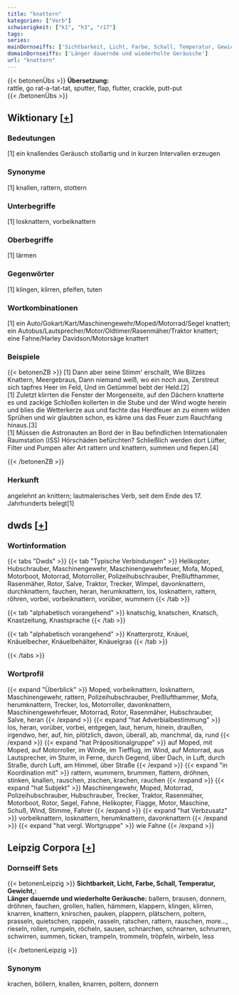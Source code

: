 ```yaml
---
title: "knattern"
kategorien: ["Verb"]
schwierigkeit: ["k1", "h3", "r17"]
tags:
series:
mainDornseiffs: ['Sichtbarkeit, Licht, Farbe, Schall, Temperatur, Gewicht,']
domainDornseiffs: ['Länger dauernde und wiederholte Geräusche']
url: "knattern"
---
```


{{< betonenÜbs >}}
**Übersetzung:**  
rattle, go rat-a-tat-tat, sputter, flap, flutter, crackle, putt-put  
{{< /betonenÜbs >}}

## Wiktionary [[+](https://de.wiktionary.org/wiki/knattern)]

### Bedeutungen
[1] ein knallendes Geräusch stoßartig und in kurzen Intervallen erzeugen  

### Synonyme
[1] knallen, rattern, stottern  

### Unterbegriffe
[1] losknattern, vorbeiknattern  

### Oberbegriffe
[1] lärmen  

### Gegenwörter
[1] klingen, klirren, pfeifen, tuten  

### Wortkombinationen
[1] ein Auto/Gokart/Kart/Maschinengewehr/Moped/Motorrad/Segel knattert; ein Autobus/Lautsprecher/Motor/Oldtimer/Rasenmäher/Traktor knattert; eine Fahne/Harley Davidson/Motorsäge knattert  

### Beispiele
{{< betonenZB >}}
[1] Dann aber seine Stimm' erschallt, Wie Blitzes Knattern, Meergebraus, Dann niemand weiß, wo ein noch aus, Zerstreut sich tapfres Heer im Feld, Und im Getümmel bebt der Held.[2]  
[1] Zuletzt klirrten die Fenster der Morgenseite, auf den Dächern knatterte es und zackige Schloßen kollerten in die Stube und der Wind wogte herein und blies die Wetterkerze aus und fachte das Herdfeuer an zu einem wilden Sprühen und wir glaubten schon, es käme uns das Feuer zum Rauchfang hinaus.[3]  
[1] Müssen die Astronauten an Bord der in Bau befindlichen Internationalen Raumstation (ISS) Hörschäden befürchten? Schließlich werden dort Lüfter, Filter und Pumpen aller Art rattern und knattern, summen und fiepen.[4]  

{{< /betonenZB >}}
### Herkunft
angelehnt an knittern; lautmalerisches Verb, seit dem Ende des 17. Jahrhunderts belegt[1]  



## dwds [[+](https://www.dwds.de/wb/knattern)]

### Wortinformation
{{< tabs "Dwds" >}}
{{< tab "Typische Verbindungen" >}}
Helikopter, Hubschrauber, Maschinengewehr, Maschinengewehrfeuer, Mofa, Moped, Motorboot, Motorrad, Motorroller, Polizeihubschrauber, Preßlufthammer, Rasenmäher, Rotor, Salve, Traktor, Trecker, Wimpel, davonknattern, durchknattern, fauchen, heran, herumknattern, los, losknattern, rattern, röhren, vorbei, vorbeiknattern, vorüber, wummern
{{< /tab >}}

{{< tab "alphabetisch vorangehend" >}}
knatschig, knatschen, Knatsch, Knastzeitung, Knastsprache
{{< /tab >}}

{{< tab "alphabetisch vorangehend" >}}
Knatterprotz, Knäuel, Knäuelbecher, Knäuelbehälter, Knäuelgras
{{< /tab >}}

{{< /tabs >}}

### Wortprofil
{{< expand "Überblick" >}} Moped, vorbeiknattern, losknattern, Maschinengewehr, rattern, Polizeihubschrauber, Preßlufthammer, Mofa, herumknattern, Trecker, los, Motorroller, davonknattern, Maschinengewehrfeuer, Motorrad, Rotor, Rasenmäher, Hubschrauber, Salve, heran {{< /expand >}}
{{< expand "hat Adverbialbestimmung" >}} los, heran, vorüber, vorbei, entgegen, laut, herum, hinein, draußen, irgendwo, her, auf, hin, plötzlich, davon, überall, ab, manchmal, da, rund {{< /expand >}}
{{< expand "hat Präpositionalgruppe" >}} auf Moped, mit Moped, auf Motorroller, im Winde, im Tiefflug, im Wind, auf Motorrad, aus Lautsprecher, im Sturm, in Ferne, durch Gegend, über Dach, in Luft, durch Straße, durch Luft, am Himmel, über Straße {{< /expand >}}
{{< expand "in Koordination mit" >}} rattern, wummern, brummen, flattern, dröhnen, stinken, knallen, rauschen, zischen, krachen, rauchen {{< /expand >}}
{{< expand "hat Subjekt" >}} Maschinengewehr, Moped, Motorrad, Polizeihubschrauber, Hubschrauber, Trecker, Traktor, Rasenmäher, Motorboot, Rotor, Segel, Fahne, Helikopter, Flagge, Motor, Maschine, Schuß, Wind, Stimme, Fahrer {{< /expand >}}
{{< expand "hat Verbzusatz" >}} vorbeiknattern, losknattern, herumknattern, davonknattern {{< /expand >}}
{{< expand "hat vergl. Wortgruppe" >}} wie Fahne {{< /expand >}}

## Leipzig Corpora [[+](https://corpora.uni-leipzig.de/en/res?word=knattern&corpusId=deu_newscrawl-public_2018)]

### Dornseiff Sets
{{< betonenLeipzig >}}
**Sichtbarkeit, Licht, Farbe, Schall, Temperatur, Gewicht,:**  
**Länger dauernde und wiederholte Geräusche:** ballern, brausen, donnern, dröhnen, fauchen, grollen, hallen, hämmern, klappern, klingen, klirren, knarren, knattern, knirschen, pauken, plappern, plätschern, poltern, prasseln, quietschen, rappeln, rasseln, ratschen, rattern, rauschen, more..., rieseln, rollen, rumpeln, röcheln, sausen, schnarchen, schnarren, schnurren, schwirren, summen, ticken, trampeln, trommeln, tröpfeln, wirbeln, less  

{{< /betonenLeipzig >}}

### Synonym
krachen, böllern, knallen, knarren, poltern, donnern

